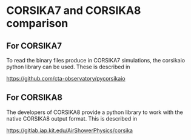 # CORSIKA7 and CORSIKA8 comparison

## For CORSIKA7

To read the binary files produce in CORSIKA7 simulations, the corsikaio python library can be used. These is described in

https://github.com/cta-observatory/pycorsikaio

## For CORSIKA8

The developers of CORSIKA8 provide a python library to work with the native CORSIKA8 output format. This is described in

https://gitlab.iap.kit.edu/AirShowerPhysics/corsika